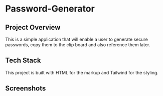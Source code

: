 # Password-Generator
## Project Overview 
This is a simple application that will enable a user to generate secure passwords, copy them to the clip board and also reference them later.
## Tech Stack 
This project is built with HTML for the markup and Tailwind for the styling.
## Screenshots
